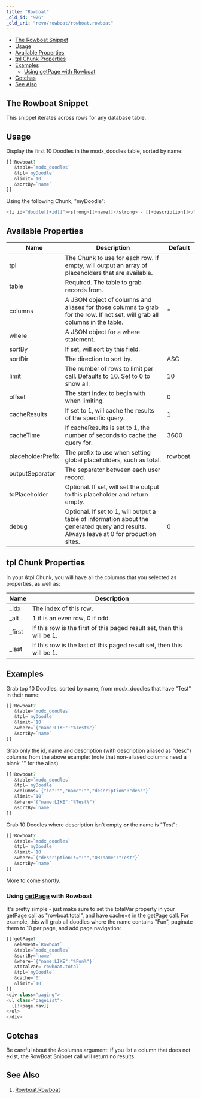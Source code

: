 ```yaml
---
title: "Rowboat"
_old_id: "976"
_old_uri: "revo/rowboat/rowboat.rowboat"
---
```


- [The Rowboat Snippet](#Rowboat.Rowboat-TheRowboatSnippet)
- [Usage](#Rowboat.Rowboat-Usage)
- [Available Properties](#Rowboat.Rowboat-AvailableProperties)
- [tpl Chunk Properties](#Rowboat.Rowboat-tplChunkProperties)
- [Examples](#Rowboat.Rowboat-Examples)
  - [Using getPage with Rowboat](#Rowboat.Rowboat-UsinggetPagewithRowboat)
- [Gotchas](#Rowboat.Rowboat-Gotchas)
- [See Also](#Rowboat.Rowboat-SeeAlso)



## The Rowboat Snippet

This snippet iterates across rows for any database table.

## Usage

Display the first 10 Doodles in the modx\_doodles table, sorted by name:

``` php 
[[!Rowboat?
   &table=`modx_doodles`
   &tpl=`myDoodle`
   &limit=`10`
   &sortBy=`name`
]]
```

Using the following Chunk, "myDoodle":

``` php 
<li id="doodle[[+id]]"><strong>[[+name]]</strong> - [[+description]]</li>
```

## Available Properties

| Name | Description | Default |
|------|-------------|---------|
| tpl | The Chunk to use for each row. If empty, will output an array of placeholders that are available. |  |
| table | Required. The table to grab records from. |  |
| columns | A JSON object of columns and aliases for those columns to grab for the row. If not set, will grab all columns in the table. | \* |
| where | A JSON object for a where statement. |  |
| sortBy | If set, will sort by this field. |
| sortDir | The direction to sort by. | ASC |
| limit | The number of rows to limit per call. Defaults to 10. Set to 0 to show all. | 10 |
| offset | The start index to begin with when limiting. | 0 |
| cacheResults | If set to 1, will cache the results of the specific query. | 1 |
| cacheTime | If cacheResults is set to 1, the number of seconds to cache the query for. | 3600 |
| placeholderPrefix | The prefix to use when setting global placeholders, such as total. | rowboat. |
| outputSeparator | The separator between each user record. |  |
| toPlaceholder | Optional. If set, will set the output to this placeholder and return empty. |  |
| debug | Optional. If set to 1, will output a table of information about the generated query and results. Always leave at 0 for production sites. | 0 |

## tpl Chunk Properties

In your &tpl Chunk, you will have all the columns that you selected as properties, as well as:

| Name | Description |
|------|-------------|
| \_idx | The index of this row. |
| \_alt | 1 if is an even row, 0 if odd. |
| \_first | If this row is the first of this paged result set, then this will be 1. |
| \_last | If this row is the last of this paged result set, then this will be 1. |

## Examples

Grab top 10 Doodles, sorted by name, from modx\_doodles that have "Test" in their name:

``` php 
[[!Rowboat?
   &table=`modx_doodles`
   &tpl=`myDoodle`
   &limit=`10`
   &where=`{"name:LIKE":"%Test%"}`
   &sortBy=`name`
]]
```

Grab only the id, name and description (with description aliased as "desc") columns from the above example: (note that non-aliased columns need a blank "" for the alias)

``` php 
[[!Rowboat?
   &table=`modx_doodles`
   &tpl=`myDoodle`
   &columns=`{"id":"","name":"","description":"desc"}`
   &limit=`10`
   &where=`{"name:LIKE":"%Test%"}`
   &sortBy=`name`
]]
```

Grab 10 Doodles where description isn't empty **or** the name is "Test":

``` php 
[[!Rowboat?
   &table=`modx_doodles`
   &tpl=`myDoodle`
   &limit=`10`
   &where=`{"description:!=":"","OR:name":"Test"}`
   &sortBy=`name`
]]
```

More to come shortly.

### Using [getPage](/extras/revo/getpage "getPage") with Rowboat

It's pretty simple - just make sure to set the totalVar property in your getPage call as "rowboat.total", and have cache=`0` in the getPage call. For example, this will grab all doodles where the name contains "Fun", paginate them to 10 per page, and add page navigation:

``` php 
[[!getPage?
   &element=`Rowboat`
   &table=`modx_doodles`
   &sortBy=`name`
   &where=`{"name:LIKE":"%Fun%"}`
   &totalVar=`rowboat.total`
   &tpl=`myDoodle`
   &cache=`0`
   &limit=`10`
]]
<div class="paging">
<ul class="pageList">
  [[!+page.nav]]
</ul>
</div>
```

## Gotchas

Be careful about the &columns argument: if you list a column that does not exist, the RowBoat Snippet call will return no results.

## See Also

1. [Rowboat.Rowboat](/extras/revo/rowboat/rowboat.rowboat)